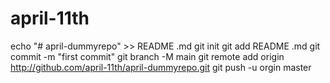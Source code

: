 # april-11th

echo "# april-dummyrepo" >> README .md
git init
git add README .md
git commit -m "first commit"
git branch -M main
git remote add origin http://github.com/april-11th/april-dummyrepo.git
git push -u orgin master

